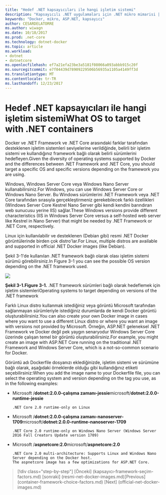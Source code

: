 ```yaml
---
title: "Hedef .NET kapsayıcıları ile hangi işletim sistemi"
description: "Kapsayıcılı .NET uygulamaları için .NET mikro mimarisi | Hedef .NET kapsayıcıları ile hangi işletim sistemi"
keywords: "Docker, mikro, ASP.NET, kapsayıcı"
author: CESARDELATORRE
ms.author: wiwagn
ms.date: 10/18/2017
ms.prod: .net-core
ms.technology: dotnet-docker
ms.topic: article
ms.workload:
- dotnet
- dotnetcore
ms.openlocfilehash: ef7a21efa23be3a5181f08066a093abbb915c20f
ms.sourcegitcommit: e7f04439d78909229506b56935a1105a4149ff3d
ms.translationtype: MT
ms.contentlocale: tr-TR
ms.lasthandoff: 12/23/2017
---
```

# <a name="what-os-to-target-with-net-containers"></a><span data-ttu-id="f74de-104">Hedef .NET kapsayıcıları ile hangi işletim sistemi</span><span class="sxs-lookup"><span data-stu-id="f74de-104">What OS to target with .NET containers</span></span>

<span data-ttu-id="f74de-105">Docker ve .NET Framework ve .NET Core arasındaki farklar tarafından desteklenen işletim sistemleri seviyelerine verildiğinde, belirli bir işletim sistemi ve kullandığınız framework bağlı olarak belirli sürümlerini hedefleyen.</span><span class="sxs-lookup"><span data-stu-id="f74de-105">Given the diversity of operating systems supported by Docker and the differences between .NET Framework and .NET Core, you should target a specific OS and specific versions depending on the framework you are using.</span></span> 

<span data-ttu-id="f74de-106">Windows, Windows Server Core veya Windows Nano Server kullanabilirsiniz.</span><span class="sxs-lookup"><span data-stu-id="f74de-106">For Windows, you can use Windows Server Core or Windows Nano Server.</span></span> <span data-ttu-id="f74de-107">Bu Windows sürümlerini .NET Framework veya .NET Core tarafından sırasıyla gerçekleştirmeniz gerekebilecek farklı özellikleri (Windows Server Core Kestrel Nano Server gibi kendi kendini barındıran web sunucusu yerine IIS) sağlar.</span><span class="sxs-lookup"><span data-stu-id="f74de-107">These Windows versions provide different characteristics (IIS in Windows Server Core versus a self-hosted web server like Kestrel in Nano Server) that might be needed by .NET Framework or .NET Core, respectively.</span></span> 

<span data-ttu-id="f74de-108">Linux için kullanılabilir ve desteklenen (Debian gibi) resmi .NET Docker görüntülerinde birden çok distro'lar.</span><span class="sxs-lookup"><span data-stu-id="f74de-108">For Linux, multiple distros are available and supported in official .NET Docker images (like Debian).</span></span>

<span data-ttu-id="f74de-109">Şekil 3-1'de kullanılan .NET framework bağlı olarak olası işletim sistemi sürümü görebilirsiniz.</span><span class="sxs-lookup"><span data-stu-id="f74de-109">In Figure 3-1 you can see the possible OS version depending on the .NET framework used.</span></span>

![](./media/image1.png)

<span data-ttu-id="f74de-110">**Şekil 3-1.**</span><span class="sxs-lookup"><span data-stu-id="f74de-110">**Figure 3-1.**</span></span> <span data-ttu-id="f74de-111">.NET framework sürümleri bağlı olarak hedeflemek için işletim sistemleri</span><span class="sxs-lookup"><span data-stu-id="f74de-111">Operating systems to target depending on versions of the .NET framework</span></span>

<span data-ttu-id="f74de-112">Farklı Linux distro kullanmak istediğiniz veya görüntü Microsoft tarafından sağlanmayan sürümleriyle istediğiniz durumlarda de kendi Docker görüntü oluşturabilirsiniz.</span><span class="sxs-lookup"><span data-stu-id="f74de-112">You can also create your own Docker image in cases where you want to use a different Linux distro or where you want an image with versions not provided by Microsoft.</span></span> <span data-ttu-id="f74de-113">Örneğin, ASP.NET geleneksel .NET Framework ve Docker değil pek yaygın senaryodur Windows Server Core üzerinde çalışan temel bir görüntü oluşturabilirsiniz.</span><span class="sxs-lookup"><span data-stu-id="f74de-113">For example, you might create an image with ASP.NET Core running on the traditional .NET Framework and Windows Server Core, which is a not-so-common scenario for Docker.</span></span>

<span data-ttu-id="f74de-114">Görüntü adı Dockerfile dosyanızı eklediğinizde, işletim sistemi ve sürümüne bağlı olarak, aşağıdaki örneklerde olduğu gibi kullandığınız etiketi seçebilirsiniz:</span><span class="sxs-lookup"><span data-stu-id="f74de-114">When you add the image name to your Dockerfile file, you can select the operating system and version depending on the tag you use, as in the following examples:</span></span>

-   <span data-ttu-id="f74de-115">Microsoft /**dotnet:2.0.0-çalışma zamanı-jessie**</span><span class="sxs-lookup"><span data-stu-id="f74de-115">microsoft/**dotnet:2.0.0-runtime-jessie**</span></span>

        .NET Core 2.0 runtime-only on Linux

-   <span data-ttu-id="f74de-116">Microsoft /**dotnet:2.0.0-çalışma zamanı-nanoserver-1709**</span><span class="sxs-lookup"><span data-stu-id="f74de-116">microsoft/**dotnet:2.0.0-runtime-nanoserver-1709**</span></span> 

        .NET Core 2.0 runtime-only on Windows Nano Server (Windows Server 2016 Fall Creators Update version 1709)

-   <span data-ttu-id="f74de-117">Microsoft /**aspnetcore:2.0**</span><span class="sxs-lookup"><span data-stu-id="f74de-117">microsoft/**aspnetcore:2.0**</span></span>
    
        .NET Core 2.0 multi-architecture: Supports Linux and Windows Nano Server depending on the Docker host.
        The aspnetcore image has a few optimizations for ASP.NET Core. 





>[!div class="step-by-step"]
<span data-ttu-id="f74de-118">[Önceki] (kapsayıcı-framework-seçim-factors.md) [sonraki] (resmi-net-docker-images.md)</span><span class="sxs-lookup"><span data-stu-id="f74de-118">[Previous] (container-framework-choice-factors.md) [Next] (official-net-docker-images.md)</span></span>
